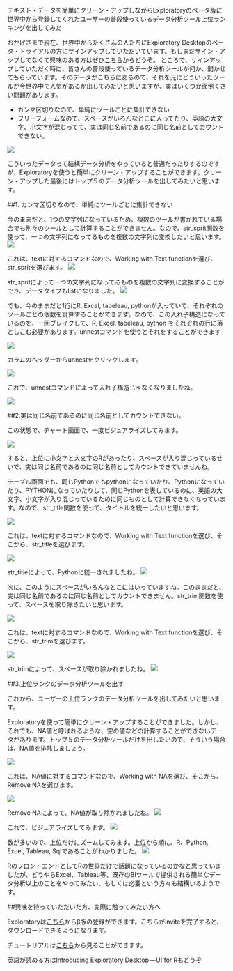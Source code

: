 テキスト・データを簡単にクリーン・アップしながらExploratoryのベータ版に世界中から登録してくれたユーザーの普段使っているデータ分析ツール上位ランキングを出してみた

おかげさまで現在、世界中からたくさんの人たちにExploratory Desktopのベータ・トライアルの方にサインアップしていただいています。もしまだサイン・アップしてなくて興味のある方はぜひ[こちら](http://docs.exploratory.io/tutorials/flight4.html)からどうぞ。
ところで、サインアップしていただく時に、皆さんの普段使っているデータ分析ツールが何か、聞かせてもらっています。そのデータがこちらにあるので、それを元にどういったツールが今世界中で人気があるか出してみたいと思いますが、実はいくつか面倒くさい問題があります。

- カンマ区切りなので、単純にツールごとに集計できない
- フリーフォームなので、スペースがいろんなとこに入ってたり、英語の大文字、小文字が混じってて、実は同じ名前であるのに同じ名前としてカウントできない。

![](images/favtool1.png)

こういったデータって結構データ分析をやっていると普通だったりするのですが、Exploratoryを使うと簡単にクリーン・アップすることができます。クリーン・アップした最後にはトップ５のデータ分析ツールを出してみたいと思います。

##1. カンマ区切りなので、単純にツールごとに集計できない

今のままだと、1つの文字列になっているため、複数のツールが書かれている場合でも別々のツールとして計算することができません。なので、str_sprit関数を使って、一つの文字列になってるものを複数の文字列に変換したいと思います。
![](images/favtool.png)


これは、textに対するコマンドなので、Working with Text functionを選び、str_spritを選びます。
![](images/favtool2.png)

str_spritによって一つの文字列になってるものを複数の文字列に変換することができ、データタイプもlistになりました。
![](images/favtool3.png)

でも、今のままだと1行にR, Excel, tabeleau, pythonが入っていて、それぞれのツールごとの個数を計算することができます。なので、この入れ子構造になっているのを、一回ブレイクして、R, Excel, tabeleau, python をそれぞれの行に落としこむ必要があります。unnestコマンドを使うとそれをすることができます

![](images/favtool4.png)

カラムのヘッダーからunnestをクリックします。

![](images/favtool5.png)

これで、unnestコマンドによって入れ子構造じゃなくなりましたね。

![](images/favtool6.png)

##2.実は同じ名前であるのに同じ名前としてカウントできない。

この状態で、チャート画面で、一度ビジュアライズしてみます。

![](images/favtool-chart.png)

すると、上位に小文字と大文字のRがあったり、スペースが入り混じっているせいで、実は同じ名前であるのに同じ名前としてカウントできていませんね。

テーブル画面でも、同じPythonでもpythonになっていたり、Pythonになっていたり、PYTHONになっていたりして、同じPythonを表しているのに、英語の大文字、小文字が入り混じっているために同じものとして計算できなくなっています。なので、str_title関数を使って、タイトルを統一したいと思います。

![](images/favtool7.png)

これは、textに対するコマンドなので、Working with Text functionを選び、そこから、str_titleを選びます。

![](images/favtool8.png)

str_titleによって、Pythonに統一されましたね。
![](images/favtool9.png)

次に、このようにスペースがいろんなとこにはいっていますね。このままだと、実は同じ名前であるのに同じ名前としてカウントできません。str_trim関数を使って、スペースを取り除きたいと思います。

![](images/favtool10.png)

これは、textに対するコマンドなので、Working with Text functionを選び、そこから、str_trimを選びます。

![](images/favtool11.png)

str_trimによって、スペースが取り除かれましたね。
![](images/favtool12.png)


##3.上位ランクのデータ分析ツールを出す

これから、ユーザーの上位ランクのデータ分析ツールを出してみたいと思います。

Exploratoryを使って簡単にクリーン・アップすることができました。しかし、それでも、NA値と呼ばれるような、空の値などの計算することができないデータがあります。トップ５のデータ分析ツールだけを出したいので、そういう場合は、NA値を排除しましょう。

![](images/favtool20.png)

これは、NA値に対するコマンドなので、Working with NAを選び、そこから、Remove NAを選びます。

![](images/favtool21.png)

Remove NAによって、NA値が取り除かれましたね。
![](images/favtool22.png)

これで、ビジュアライズしてみます。
![](images/favtool23.png)

数が多いので、上位だけにズームしてみます。上位から順に、R、Python, Excel, Tableau, Sqlであることがわかりました。
![](images/favtool25.png)


RのフロントエンドとしてRの世界だけで話題になっているのかなと思っていましたが、どうやらExcel、Tableau等、既存のBIツールで提供される簡単なデータ分析以上のことをやってみたい、もしくは必要という方々も結構いるようです。

##興味を持っていただいた方、実際に触ってみたい方へ

Exploratoryは[こちら](http://docs.exploratory.io/tutorials/flight4.html
)からβ版の登録ができます。こちらがinviteを完了すると、ダウンロードできるようになります。

チュートリアルは[こちら](http://docs.exploratory.io/tutorials/intro.html
)から見ることができます。

英語が読める方は[Introducing Exploratory Desktop — UI for R](https://blog.exploratory.io/introducing-exploratory-desktop-ui-for-r-895d94ef3b7b#.4dncgv1rt
)もどうぞ




